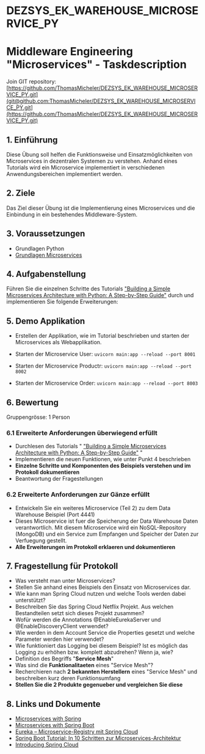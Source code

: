 # DEZSYS_EK_WAREHOUSE_MICROSERVICE_PY

# Middleware Engineering "Microservices" - Taskdescription  

Join GIT repository:   [https://github.com/ThomasMicheler/DEZSYS_EK_WAREHOUSE_MICROSERVICE_PY.git](git@github.com:ThomasMicheler/DEZSYS_EK_WAREHOUSE_MICROSERVICE_PY.git](https://github.com/ThomasMicheler/DEZSYS_EK_WAREHOUSE_MICROSERVICE_PY.git)

## 1. Einführung

Diese Übung soll helfen die Funktionsweise und Einsatzmöglichkeiten von Microservices in dezentralen Systemen zu verstehen. Anhand eines Tutorials wird ein Microservice implementiert in verschiedenen Anwendungsbereichen implementiert werden.

## 2. Ziele

Das Ziel dieser Übung ist die Implementierung eines Microservices und die Einbindung in ein bestehendes Middleware-System.

## 3. Voraussetzungen

* Grundlagen Python
* [Grundlagen Microservices](https://www.edureka.co/blog/what-is-microservices/)

## 4. Aufgabenstellung

Führen Sie die einzelnen Schritte des Tutorials ["Building a Simple Microservices Architecture with Python: A Step-by-Step Guide"](https://medium.com/@bittusinghtech/building-a-simple-microservices-architecture-with-python-a-step-by-step-guide-c41da2cd4631) durch und implementieren Sie folgende Erweiterungen:

## 5. Demo Applikation

* Erstellen der Applikation, wie im Tutorial beschrieben und starten der Microservices als Webapplikation.  

* Starten der Microservice User:
  `uvicorn main:app --reload --port 8001`  

* Starten der Microservice Productr:
  `uvicorn main:app --reload --port 8002`  

* Starten der Microservice Order:
  `uvicorn main:app --reload --port 8003`  

## 6. Bewertung
Gruppengrösse: 1 Person  

### 6.1 Erweiterte Anforderungen **überwiegend erfüllt**
- Durchlesen des Tutorials " ["Building a Simple Microservices Architecture with Python: A Step-by-Step Guide"](https://medium.com/@bittusinghtech/building-a-simple-microservices-architecture-with-python-a-step-by-step-guide-c41da2cd4631) "
- Implementieren die neuen Funktionen, wie unter Punkt 4 beschrieben
- **Einzelne Schritte und Komponenten des Beispiels verstehen und im Protokoll dokumentieren**
- Beantwortung der Fragestellungen  

### 6.2 Erweiterte Anforderungen **zur Gänze erfüllt**
- Entwickeln Sie ein weiteres Microservice (Teil 2) zu dem Data Warehouse Beispiel (Port 4441)
- Dieses Microservice ist fuer die Speicherung der Data Warehouse Daten verantwortlich. Mit diesem Microservice wird ein NoSQL-Repository (MongoDB) und ein Service zum Empfangen und Speicher der Daten zur Verfuegung gestellt.
- **Alle Erweiterungen im Protokoll erklaeren und dokumentieren**

## 7. Fragestellung für Protokoll

+ Was versteht man unter Microservices?
+ Stellen Sie anhand eines Beispiels den Einsatz von Microservices dar.
+ Wie kann man Spring Cloud nutzen und welche Tools werden dabei unterstützt?
+ Beschreiben Sie das Spring Cloud Netflix Projekt. Aus welchen Bestandteilen setzt sich dieses Projekt zusammen?
+ Wofür werden die Annotations @EnableEurekaServer und @EnableDiscoveryClient verwendet?
+ Wie werden in dem Account Service die Properties gesetzt und welche Parameter werden hier verwendet?
+ Wie funktioniert das Logging bei diesem Beispiel? Ist es möglich das Logging zu erhöhen bzw. komplett abzudrehen?
  Wenn ja, wie?
+ Definition des Begriffs "**Service Mesh**"
+ Was sind die **Funktionalitaeten** eines "Service Mesh"?
+ Recherchieren nach **2 bekannten Herstellern** eines "Service Mesh" und beschreiben kurz deren Funktionsumfang
+ **Stellen Sie die 2 Produkte gegenueber und vergleichen Sie diese**

## 8. Links und Dokumente
* [Microservices with Spring](https://spring.io/blog/2015/07/14/microservices-with-spring)
* [Microservices with Spring Boot](https://medium.com/omarelgabrys-blog/microservices-with-spring-boot-intro-to-microservices-part-1-c0d24cd422c3)
* [Eureka – Microservice-Registry mit Spring Cloud](https://www.heise.de/developer/artikel/Eureka-Microservice-Registry-mit-Spring-Cloud-2848238.html?seite=all)
* [Spring Boot Tutorial: In 10 Schritten zur Microservices-Architektur](https://jaxenter.de/spring-boot-tutorial-microservices-cloud-foundry-kubernetes-58695)
* [Introducing Spring Cloud](https://spring.io/blog/2014/06/03/introducing-spring-cloud)
